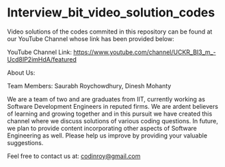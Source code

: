 # Interview_bit_video_solution_codes

Video solutions of the codes commited in this repository can be found at our YouTube Channel whose link has been provided below:

YouTube Channel Link: https://www.youtube.com/channel/UCKR_BI3_m_-Ucd8IP2imHdA/featured

About Us:

Team Members: Saurabh Roychowdhury, Dinesh Mohanty

We are a team of two and are graduates from IIT, currently working as Software Development Engineers in reputed firms.
We are ardent believers of learning and growing together and in this pursuit we have created this channel where we discuss solutions of various coding questions.
In future, we plan to provide content incorporating other aspects of Software Engineering as well.
Please help us improve by providing your valuable suggestions.

Feel free to contact us at: codinroy@gmail.com
